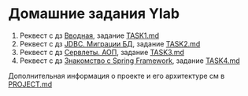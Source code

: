 # Домашние задания Ylab

1. Реквест с дз [Вводная](https://github.com/art-alex-m/ylab-monitoring/pull/3), задание [TASK1.md](./doc/TASK1.md)
2. Реквест с дз [JDBC. Миграции БД](https://github.com/art-alex-m/ylab-monitoring/pull/5),
   задание [TASK2.md](./doc/TASK2.md)
3. Реквест с дз [Сервлеты. АОП](https://github.com/art-alex-m/ylab-monitoring/pull/9),
   задание [TASK3.md](./doc/TASK3.md)
4. Реквест с дз [Знакомство с Spring Framework](https://github.com/art-alex-m/ylab-monitoring/pull/8),
   задание [TASK4.md](./doc/TASK4.md)

Дополнительная информация о проекте и его архитектуре см в [PROJECT.md](./doc/PROJECT.md)